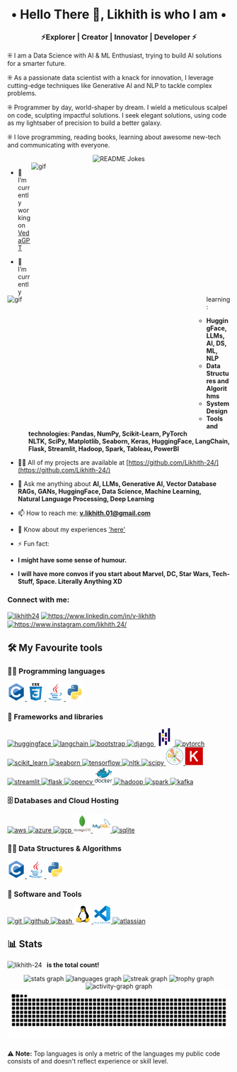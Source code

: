 <h1 align="center">• Hello There 👋, Likhith is who I am •</h1>
<h3 align="center">⚡Explorer | Creator | Innovator | Developer ⚡</h3>

⁜ I am a Data Science with AI & ML Enthusiast, trying to build AI solutions for a smarter future.

⁜ As a passionate data scientist with a knack for innovation,  I leverage cutting-edge techniques like Generative AI and NLP to tackle complex problems. 

⁜ Programmer by day, world-shaper by dream. I wield a meticulous scalpel on code, sculpting impactful solutions. I seek elegant solutions, using code as my lightsaber of precision to build a better galaxy.

⁜ I love programming, reading books, learning about awesome new-tech and communicating with everyone.


<div align="center" href="https://readme-jokes.vercel.app"> <img src="https://readme-jokes.vercel.app/api?bgColor=%23073b4c&textColor=%2306d6a0&aColor=%2306d6a0&borderColor=%2306d6a0" alt="README Jokes"> </div>


<img align="right" alt="gif" src="https://github.com/Likhith-24/Likhith-24/assets/132389441/37430825-2b6d-4157-a765-81bc32073099" width="450" height="300" />
<img align="left" alt="gif" src="![Uploading giphy-ezgif.com-optimize.gif…]()" width="450" height="300" />

- 🔭 I’m currently working on [VedaGPT](https://github.com/Likhith-24/VedaGPT)

- 🌱 I’m currently learning:
  - **HuggingFace, LLMs, AI, DS, ML, NLP**
  - **Data Structures and Algorithms**
  - **System Design**
  - **Tools and technologies: Pandas, NumPy, Scikit-Learn, PyTorch**
    <br>**NLTK, SciPy, Matplotlib, Seaborn, Keras, HuggingFace, LangChain,
    Flask, Streamlit, Hadoop, Spark, Tableau, PowerBI**</br>
    
- 👨‍💻 All of my projects are available at [https://github.com/Likhith-24/](https://github.com/Likhith-24/)

- 💬 Ask me anything about **AI, LLMs, Generative AI, Vector Database<br> RAGs, GANs, HuggingFace, Data Science, Machine Learning,</br>Natural Language Processing, Deep Learning**

- 📫 How to reach me: [**v.likhith.01@gmail.com**](mailto:v.likhith.01@gmail.com)

- 📄 Know about my experiences ['here'](https://drive.google.com/file/d/1qwvUaJRfJRmhQ-SoWjA513G5j5iqGQhy/view?usp=drive_link)

- ⚡ Fun fact:
-  **I might have some sense of humour.**
-  **I will have more convos if you start about Marvel, DC, Star Wars, Tech-Stuff, Space. Literally Anything XD**

<h3 align="left">Connect with me:</h3>
<p align="left">
<a href="https://twitter.com/likhith24" target="blank"><img align="center" src="https://raw.githubusercontent.com/rahuldkjain/github-profile-readme-generator/master/src/images/icons/Social/twitter.svg" alt="likhith24" height="30" width="40" /></a>
<a href="https://linkedin.com/in/https://www.linkedin.com/in/v-likhith" target="blank"><img align="center" src="https://raw.githubusercontent.com/rahuldkjain/github-profile-readme-generator/master/src/images/icons/Social/linked-in-alt.svg" alt="https://www.linkedin.com/in/v-likhith" height="30" width="40" /></a>
<a href="https://instagram.com/https://www.instagram.com/likhith.24/" target="blank"><img align="center" src="https://raw.githubusercontent.com/rahuldkjain/github-profile-readme-generator/master/src/images/icons/Social/instagram.svg" alt="https://www.instagram.com/likhith.24/" height="30" width="40" /></a>
</p>

## 🛠️ My Favourite tools

### 👨‍💻 Programming languages

<p align="left"> 
  <a href="https://www.cprogramming.com/" target="_blank" rel="noreferrer"> 
    <img src="https://raw.githubusercontent.com/devicons/devicon/master/icons/c/c-original.svg" alt="c" width="40" height="40"/> 
  </a> 
  <a href="https://www.w3schools.com/css/" target="_blank" rel="noreferrer"> 
    <img src="https://raw.githubusercontent.com/devicons/devicon/master/icons/css3/css3-original-wordmark.svg" alt="css3" width="40" height="40"/> 
  </a> 
  <a href="https://www.java.com" target="_blank" rel="noreferrer"> 
    <img src="https://raw.githubusercontent.com/devicons/devicon/master/icons/java/java-original.svg" alt="java" width="40" height="40"/> 
  </a> 
  <a href="https://www.python.org" target="_blank" rel="noreferrer"> 
    <img src="https://raw.githubusercontent.com/devicons/devicon/master/icons/python/python-original.svg" alt="python" width="40" height="40"/> 
  </a> 
</p>

### 🧰 Frameworks and libraries

<p align="left">
  <a href="https://huggingface.co/" target="_blank" rel="noreferrer"> 
    <img src="https://huggingface.co/front/assets/huggingface_logo-noborder.svg" alt="huggingface" width="40" height="40"/> 
  </a>
  <a href="https://python.langchain.com/en/latest/" target="_blank" rel="noreferrer"> 
    <img src="https://github.com/Likhith-24/Likhith-24/assets/132389441/e20f22d5-cb8d-41c1-9071-9ba00b27f3de" alt="langchain" width="80" height="40"/> 
  </a> 
  <a href="https://getbootstrap.com" target="_blank" rel="noreferrer"> 
    <img src="https://cdn.jsdelivr.net/gh/devicons/devicon@latest/icons/bootstrap/bootstrap-original-wordmark.svg" alt="bootstrap" width="40" height="40"/> 
  </a> 
  <a href="https://www.djangoproject.com/" target="_blank" rel="noreferrer"> 
    <img src="https://cdn.worldvectorlogo.com/logos/django.svg" alt="django" width="40" height="40"/> 
  </a> 
  <a href="https://pandas.pydata.org/" target="_blank" rel="noreferrer"> 
    <img src="https://raw.githubusercontent.com/devicons/devicon/2ae2a900d2f041da66e950e4d48052658d850630/icons/pandas/pandas-original.svg" alt="pandas" width="40" height="40"/> 
  </a> 
  <a href="https://pytorch.org/" target="_blank" rel="noreferrer"> 
    <img src="https://www.vectorlogo.zone/logos/pytorch/pytorch-icon.svg" alt="pytorch" width="40" height="40"/> 
  </a> 
  <a href="https://scikit-learn.org/" target="_blank" rel="noreferrer"> 
    <img src="https://upload.wikimedia.org/wikipedia/commons/0/05/Scikit_learn_logo_small.svg" alt="scikit_learn" width="40" height="40"/> 
  </a> 
  <a href="https://seaborn.pydata.org/" target="_blank" rel="noreferrer"> 
    <img src="https://seaborn.pydata.org/_images/logo-mark-lightbg.svg" alt="seaborn" width="40" height="40"/> 
  </a> 
  <a href="https://www.tensorflow.org" target="_blank" rel="noreferrer"> 
    <img src="https://www.vectorlogo.zone/logos/tensorflow/tensorflow-icon.svg" alt="tensorflow" width="40" height="40"/> 
  </a> 
  <a href="https://www.nltk.org/" target="_blank" rel="noreferrer"> 
    <img src="https://github.com/Likhith-24/Likhith-24/assets/132389441/77c22e78-6c79-467e-a29c-9cb3cebe0d7a" alt="nltk" width="40" height="40"/> 
  </a>
  <a href="https://www.scipy.org/" target="_blank" rel="noreferrer"> 
    <img src="https://upload.wikimedia.org/wikipedia/commons/thumb/b/b2/SCIPY_2.svg/768px-SCIPY_2.svg.png?20200904111722" alt="scipy" width="40" height="40"/> 
  </a>
  <a href="https://matplotlib.org/" target="_blank" rel="noreferrer"> 
    <img src="https://raw.githubusercontent.com/devicons/devicon/master/icons/matplotlib/matplotlib-original.svg" alt="matplotlib" width="40" height="40"/> 
  </a>
  <a href="https://keras.io/" target="_blank" rel="noreferrer"> 
    <img src="https://raw.githubusercontent.com/devicons/devicon/master/icons/keras/keras-original.svg" alt="keras" width="40" height="40"/> 
  </a>
  <a href="https://streamlit.io/" target="_blank" rel="noreferrer"> 
    <img src="https://avatars.githubusercontent.com/u/45109972?s=200&v=4" alt="streamlit" width="40" height="40"/> 
  </a>  
  <a href="https://flask.palletsprojects.com/" target="_blank" rel="noreferrer"> 
    <img src="https://github.com/Likhith-24/Likhith-24/assets/132389441/57c31ea4-4e72-4910-a191-14cde8c2633e" alt="flask" width="40" height="40" /> 
  </a> 
  <a href="https://opencv.org/" target="_blank" rel="noreferrer"> 
    <img src="https://www.vectorlogo.zone/logos/opencv/opencv-icon.svg" alt="opencv" width="40" height="40"/> 
  </a> 
  <a href="https://www.docker.com/" target="_blank" rel="noreferrer"> 
    <img src="https://raw.githubusercontent.com/devicons/devicon/master/icons/docker/docker-original-wordmark.svg" alt="docker" width="40" height="40"/> 
  </a> 
  <a href="https://hadoop.apache.org/" target="_blank" rel="noreferrer"> 
    <img src="https://www.vectorlogo.zone/logos/apache_hadoop/apache_hadoop-icon.svg" alt="hadoop" width="40" height="40"/> 
  </a> 
  <a href="https://spark.apache.org/" target="_blank" rel="noreferrer"> 
    <img src="https://upload.wikimedia.org/wikipedia/commons/f/f3/Apache_Spark_logo.svg" alt="spark" width="40" height="40"/> 
  </a>
  <a href="https://kafka.apache.org/" target="_blank" rel="noreferrer"> 
    <img src="https://www.vectorlogo.zone/logos/apache_kafka/apache_kafka-icon.svg" alt="kafka" width="40" height="40"/> 
  </a>
</p>

### 🗄️ Databases and Cloud Hosting

<p align="left"> 
  <a href="https://aws.amazon.com/" target="_blank" rel="noreferrer"> 
    <img src="https://upload.wikimedia.org/wikipedia/commons/thumb/9/93/Amazon_Web_Services_Logo.svg/768px-Amazon_Web_Services_Logo.svg.png?20170912170050" alt="aws" width="" height="35"/> 
  </a> 
  <a href="https://azure.microsoft.com/en-in/" target="_blank" rel="noreferrer"> 
    <img src="https://upload.wikimedia.org/wikipedia/commons/thumb/f/fa/Microsoft_Azure.svg/225px-Microsoft_Azure.svg.png" alt="azure" width="40" height="40"/> 
  </a> 
  <a href="https://cloud.google.com" target="_blank" rel="noreferrer"> 
    <img src="https://www.vectorlogo.zone/logos/google_cloud/google_cloud-icon.svg" alt="gcp" width="40" height="40"/> 
  </a> 
  <a href="https://www.mongodb.com/" target="_blank" rel="noreferrer"> 
    <img src="https://raw.githubusercontent.com/devicons/devicon/master/icons/mongodb/mongodb-original-wordmark.svg" alt="mongodb" width="40" height="40"/> 
  </a> 
  <a href="https://www.mysql.com/" target="_blank" rel="noreferrer"> 
    <img src="https://raw.githubusercontent.com/devicons/devicon/master/icons/mysql/mysql-original-wordmark.svg" alt="mysql" width="40" height="40"/> 
  </a> 
  <a href="https://www.sqlite.org/" target="_blank" rel="noreferrer"> 
    <img src="https://www.vectorlogo.zone/logos/sqlite/sqlite-icon.svg" alt="sqlite" width="40" height="40"/> 
  </a>
</p>

### 🧑‍💻 Data Structures & Algorithms

<p align="left">
  <a href="https://www.cprogramming.com/" target="_blank" rel="noreferrer"> 
    <img src="https://raw.githubusercontent.com/devicons/devicon/master/icons/c/c-original.svg" alt="c" width="40" height="40"/> 
  </a> 
  <a href="https://www.java.com" target="_blank" rel="noreferrer"> 
    <img src="https://raw.githubusercontent.com/devicons/devicon/master/icons/java/java-original.svg" alt="java" width="40" height="40"/> 
  </a> 
  <a href="https://www.python.org" target="_blank" rel="noreferrer"> 
    <img src="https://raw.githubusercontent.com/devicons/devicon/master/icons/python/python-original.svg" alt="python" width="40" height="40"/> 
  </a> 
</p>

### 🔧 Software and Tools
<p align="left">
  <a href="https://git-scm.com/" target="_blank" rel="noreferrer"> 
    <img src="https://www.vectorlogo.zone/logos/git-scm/git-scm-icon.svg" alt="git" width="40" height="40"/> 
  </a> 
  <a href="https://github.com/" target="_blank" rel="noreferrer"> 
    <img src="https://www.vectorlogo.zone/logos/github/github-icon.svg" alt="github" width="40" height="40"/> 
  </a> 
 <a href="https://www.gnu.org/software/bash/" target="_blank" rel="noreferrer"> 
    <img src="https://cdn-icons-png.flaticon.com/512/919/919837.png" alt="bash" width="40" height="40"/> 
  </a> 
  <a href="https://www.linux.org/" target="_blank" rel="noreferrer"> 
    <img src="https://raw.githubusercontent.com/devicons/devicon/master/icons/linux/linux-original.svg" alt="linux" width="40" height="40"/> 
  </a> 
  <a href="https://code.visualstudio.com/" target="_blank" rel="noreferrer"> 
    <img src="https://raw.githubusercontent.com/devicons/devicon/master/icons/vscode/vscode-original-wordmark.svg" alt="vscode" width="40" height="40"/> 
  </a>
 <a href="https://www.atlassian.com/agile" target="_blank" rel="noreferrer"> 
    <img src="https://www.svgrepo.com/show/353428/atlassian.svg" alt="atlassian" width="40" height="40"/> 
  </a> 
</p>

## 📊 Stats

<p align="left"> <img src="https://komarev.com/ghpvc/?username=likhith-24&label=Profile%20views&color=0e75b6&style=flat" alt="likhith-24" /> <b>&nbsp; is the total count! </b>  </p> 

<div align="center">
  <img src="https://github-readme-stats.vercel.app/api?username=Likhith-24&hide_title=false&hide_rank=false&show_icons=true&include_all_commits=true&count_private=true&disable_animations=false&theme=chartreuse-dark&locale=en&hide_border=false&order=1&custom_title=My%20Datacrons%20on%20GitHub" height="150" alt="stats graph"  />
  <img src="https://github-readme-stats.vercel.app/api/top-langs?username=Likhith-24&locale=en&hide_title=false&layout=compact&card_width=320&langs_count=5&theme=chartreuse-dark&hide_border=false&order=2&custom_title=My%20Galactic%20Standard%20Languages" height="150" alt="languages graph"  />
  <img src="https://streak-stats.demolab.com?user=Likhith-24&locale=en&mode=daily&theme=chartreuse-dark&hide_border=false&border_radius=5&order=3" height="150" alt="streak graph"  />
  <img src="https://github-profile-trophy.vercel.app?username=Likhith-24&theme=darkhub&column=-1&row=1&margin-w=8&margin-h=8&no-bg=true&no-frame=false&order=4" height="150" alt="trophy graph"  />
  <img src="https://github-readme-activity-graph.vercel.app/graph?username=Likhith-24&radius=16&theme=github-dark&area=true&order=5&bg_color=000000&color=00aeff&title_color=00FF41&line=00FF41&point=FFFFFF&area_color=FFFFFF&custom_title=My%20Contribution%20Holocron" height="300" alt="activity-graph graph"  />
</div>

<div align="center">
  <img src="https://github.com/Likhith-24/Likhith-24/blob/main/github-contribution-grid-snake.svg" alt="Snake animation" />
</div>

###









 
  ⚠ <b>Note:</b> Top languages is only a metric of the languages my public code consists of and doesn't reflect experience or skill level.

